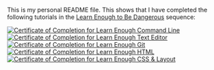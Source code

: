 This is my personal README file. This shows that I have completed the following tutorials in the <a href="https://www.learnenough.com/" target="_blank" rel="noopener">Learn Enough to Be Dangerous</a> sequence:

<a href="https://www.learnenough.com/certificates/Tire_Land"><img src="https://www.learnenough.com/certificates/Tire_Land/command-line-tutorial.svg" alt="Certificate of Completion for Learn Enough Command Line"></a>
<a href="https://www.learnenough.com/certificates/Tire_Land"><img src="https://www.learnenough.com/certificates/Tire_Land/text-editor-tutorial.svg" alt="Certificate of Completion for Learn Enough Text Editor"></a>
<a href="https://www.learnenough.com/certificates/Tire_Land"><img src="https://www.learnenough.com/certificates/Tire_Land/git-tutorial.svg" alt="Certificate of Completion for Learn Enough Git"></a>
<a href="https://www.learnenough.com/certificates/Tire_Land"><img src="https://www.learnenough.com/certificates/Tire_Land/html-tutorial.svg" alt="Certificate of Completion for Learn Enough HTML"></a>
<a href="https://www.learnenough.com/certificates/Tire_Land"><img src="https://www.learnenough.com/certificates/Tire_Land/css-and-layout-tutorial.svg" alt="Certificate of Completion for Learn Enough CSS &amp; Layout"></a>
